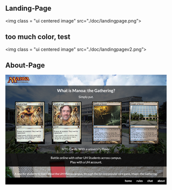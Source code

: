 ## Landing-Page
<img class = "ui centered image" src="./doc/landingpage.png”>

## too much color, test
<img class = "ui centered image" src="./doc/landingpagev2.png”>

## About-Page 
<img class = "ui centered image" src="./doc/aboutpage.png">

